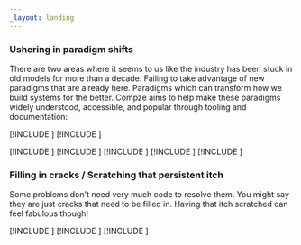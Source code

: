 ```yaml
---
_layout: landing
---
```


<div id="start-page">

<div>

### Ushering in paradigm shifts
There are two areas where it seems to us like the industry has been stuck in old models for more than a decade. Failing to take advantage of new paradigms that are already here. Paradigms which can transform how we build systems for the better. Compze aims to help make these paradigms widely understood, accessible, and popular through tooling and documentation:

</div>

<div class="grid">

[!INCLUDE [](index/semantic-events.md)]
[!INCLUDE [](index/hypermedia-apis.md)]

</div>

<div class="grid">

[!INCLUDE [](index/events.md)]
[!INCLUDE [](index/aggregates.md)]
[!INCLUDE [](index/servicebus.md)]
[!INCLUDE [](index/eventstore.md)]
[!INCLUDE [](index/hypermedia.md)]

</div>

<div>

### Filling in cracks / Scratching that persistent itch
Some problems don't need very much code to resolve them. You might say they are just cracks that need to be filled in. Having that itch scratched can feel fabulous though!

</div>

<div class="grid">

[!INCLUDE [](index/testing.md)]
[!INCLUDE [](index/threading.md)]
[!INCLUDE [](index/contracts.md)]

</div>

</div>